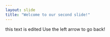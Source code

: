 ```yaml
---
layout: slide
title: "Welcome to our second slide!"
---
```

this text is edited 
Use the left arrow to go back!
